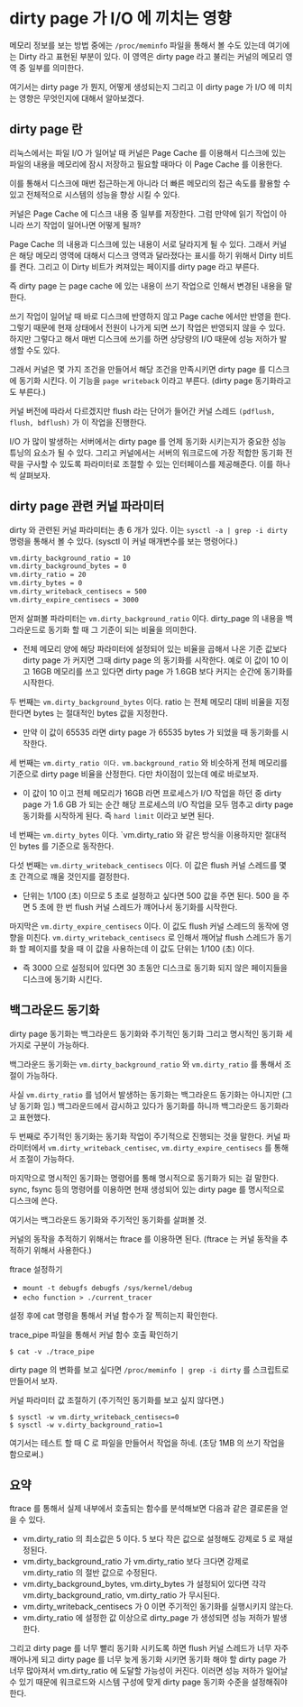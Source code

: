 # dirty page 가 I/O 에 끼치는 영향

메모리 정보를 보는 방법 중에는 ``/proc/meminfo`` 파일을 통해서 볼 수도 있는데 여기에는 Dirty 라고 표현된 부분이 있다. 이 영역은 dirty page 라고 불리는 커널의 메모리 영역 중 일부를 의미한다.

여기서는 dirty page 가 뭔지, 어떻게 생성되는지 그리고 이 dirty page 가 I/O 에 미치는 영향은 무엇인지에 대해서 알아보겠다.

## dirty page 란

리눅스에서는 파일 I/O 가 일어날 때 커널은 Page Cache 를 이용해서 디스크에 있는 파일의 내용을 메모리에 잠시 저장하고 필요할 때마다 이 Page Cache 를 이용한다.

이를 통해서 디스크에 매번 접근하는게 아니라 더 빠른 메모리의 접근 속도를 활용할 수 있고 전체적으로 시스템의 성능을 향상 시킬 수 있다.

커널은 Page Cache 에 디스크 내용 중 일부를 저장한다. 그럼 만약에 읽기 작업이 아니라 쓰기 작업이 일어나면 어떻게 될까?

Page Cache 의 내용과 디스크에 있는 내용이 서로 달라지게 될 수 있다. 그래서 커널은 해당 메모리 영역에 대해서 디스크 영역과 달라졌다는 표시를 하기 위해서 Dirty 비트를 켠다. 그리고 이 Dirty 비트가 켜져있는 페이지를 dirty page 라고 부른다.

즉 dirty page 는 page cache 에 있는 내용이 쓰기 작업으로 인해서 변경된 내용을 말한다.

쓰기 작업이 일어날 때 바로 디스크에 반영하지 않고 Page cache 에서만 반영을 한다. 그렇기 때문에 현재 상태에서 전원이 나가게 되면 쓰기 작업은 반영되지 않을 수 있다. 하지만 그렇다고 해서 매번 디스크에 쓰기를 하면 상당량의 I/O 때문에 성능 저하가 발생할 수도 있다.

그래서 커널은 몇 가지 조건을 만들어서 해당 조건을 만족시키면 dirty page 를 디스크에 동기화 시킨다. 이 기능을 `page writeback` 이라고 부른다. (dirty page 동기화라고도 부른다.)

커널 버전에 따라서 다르겠지만 flush 라는 단어가 들어간 커널 스레드 `(pdflush, flush, bdflush)` 가 이 작업을 진행한다.

I/O 가 많이 발생하는 서버에서는 dirty page 를 언제 동기화 시키는지가 중요한 성능 튜닝의 요소가 될 수 있다. 그리고 커널에서는 서버의 워크로드에 가장 적합한 동기화 전략을 구사할 수 있도록 파라미터로 조절할 수 있는 인터페이스를 제공해준다. 이를 하나씩 살펴보자.

## dirty page 관련 커널 파라미터

dirty 와 관련된 커널 파라미터는 총 6 개가 있다. 이는 `sysctl -a | grep -i dirty` 명령을 통해서 볼 수 있다. (sysctl 이 커널 매개변수를 보는 명령어다.)

```bash
vm.dirty_background_ratio = 10
vm.dirty_background_bytes = 0
vm.dirty_ratio = 20
vm.dirty_bytes = 0
vm.dirty_writeback_centisecs = 500
vm.dirty_expire_centisecs = 3000
```

먼저 살펴볼 파라미터는 `vm.dirty_background_ratio` 이다. dirty_page 의 내용을 백그라운드로 동기화 할 때 그 기준이 되는 비율을 의미한다. 

- 전체 메모리 양에 해당 파라미터에 설정되어 있는 비율을 곱해서 나온 기준 값보다 dirty page 가 커지면 그때 dirty page 의 동기화를 시작한다. 예로 이 값이 10 이고 16GB 메모리를 쓰고 있다면 dirty page 가 1.6GB 보다 커지는 순간에 동기화를 시작한다.

두 번째는 `vm.dirty_background_bytes` 이다. ratio 는 전체 메모리 대비 비율을 지정한다면 bytes 는 절대적인 bytes 값을 지정한다.

- 만약 이 값이 65535 라면 dirty page 가 65535 bytes 가 되었을 때 동기화를 시작한다.

세 번째는 `vm.dirty_ratio 이다.` `vm.background_ratio` 와 비슷하게 전체 메모리를 기준으로 dirty page 비율을 산정한다. 다만 차이점이 있는데 예로 바로보자. 

- 이 값이 10 이고 전체 메모리가 16GB 라면 프로세스가 I/O 작업을 하던 중 dirty page 가 1.6 GB 가 되는 순간 해당 프로세스의 I/O 작업을 모두 멈추고 dirty page 동기화를 시작하게 된다. 즉 `hard limit` 이라고 보면 된다.

네 번째는 `vm.dirty_bytes` 이다. `vm.dirty_ratio 와 같은 방식을 이용하지만 절대적인 bytes 를 기준으로 동작한다.

다섯 번째는 `vm.dirty_writeback_centisecs` 이다. 이 값은 flush 커널 스레드를 몇 초 간격으로 꺠울 것인지를 결정한다. 

- 단위는 1/100 (초) 이므로 5 초로 설정하고 싶다면 500 값을 주면 된다. 500 을 주면 5 초에 한 번 flush 커널 스레드가 꺠어나서 동기화를 시작한다.

마지막은 `vm.dirty_expire_centisecs` 이다. 이 값도 flush 커널 스레드의 동작에 영향을 미친다. `vm.dirty_writeback_centisecs` 로 인해서 깨어날 flush 스레드가 동기화 할 페이지를 찾을 때 이 값을 사용하는데 이 값도 단위는 1/100 (초) 이다. 

- 즉 3000 으로 설정되어 있다면 30 초동안 디스크로 동기화 되지 않은 페이지들을 디스크에 동기화 시킨다.

## 백그라운드 동기화

dirty page 동기화는 백그라운드 동기화와 주기적인 동기화 그리고 명시적인 동기화 세 가지로 구분이 가능하다.

백그라운드 동기화는 `vm.dirty_background_ratio` 와 `vm.dirty_ratio` 를 통해서 조절이 가능하다.

사실 `vm.dirty_ratio` 를 넘어서 발생하는 동기화는 백그라운드 동기화는 아니지만 (그냥 동기화 임.) 백그라운드에서 감시하고 있다가 동기화를 하니까 백그라운드 동기화라고 표현했다.

두 번째로 주기적인 동기화는 동기화 작업이 주기적으로 진행되는 것을 말한다. 커널 파라미터에서 `vm.dirty_writeback_centisec`, `vm.dirty_expire_centisecs` 를 통해서 조절이 가능하다.

마지막으로 명시적인 동기화는 명령어를 통해 명시적으로 동기화가 되는 걸 말한다. sync, fsync 등의 명령어를 이용하면 현재 생성되어 있는 dirty page 를 명시적으로 디스크에 쓴다.

여기서는 백그라운드 동기화와 주기적인 동기화를 살펴볼 것. 

커널의 동작을 추적하기 위해서는 ftrace 를 이용하면 된다. (ftrace 는 커널 동작을 추적하기 위해서 사용한다.)

ftrace 설정하기 

- ``mount -t debugfs debugfs /sys/kernel/debug``
- ``echo function > ./current_tracer``

설정 후에 cat 명령을 통해서 커널 함수가 잘 찍히는지 확인한다. 

trace_pipe 파일을 통해서 커널 함수 호출 확인하기 

```
$ cat -v ./trace_pipe
```

dirty page 의 변화를 보고 싶다면 ``/proc/meminfo | grep -i dirty`` 를 스크립트로 만들어서 보자.

커널 파라미터 값 조절하기 (주기적인 동기화를 보고 싶지 않다면.)

```
$ sysctl -w vm.dirty_writeback_centisecs=0
$ sysctl -w v.dirty_background_ratio=1
```

여기서는 테스트 할 때 C 로 파일을 만들어서 작업을 하네. (초당 1MB 의 쓰기 작업을 함으로써.)


## 요약

ftrace 를 통해서 실제 내부에서 호출되는 함수를 분석해보면 다음과 같은 결로론을 얻을 수 있다.

- vm.dirty_ratio 의 최소값은 5 이다. 5 보다 작은 값으로 설정해도 강제로 5 로 재설정된다.
- vm.dirty_background_ratio 가 vm.dirty_ratio 보다 크다면 강제로 vm.dirty_ratio 의 절반 값으로 수정된다.
- vm.dirty_background_bytes, vm.dirty_bytes 가 설정되어 있다면 각각 vm.dirty_background_ratio, vm.dirty_ratio 가 무시된다.
- vm.dirty_writeback_centisecs 가 0 이면 주기적인 동기화를 실행시키지 않는다.
- vm.dirty_ratio 에 설정한 값 이상으로 dirty_page 가 생성되면 성능 저하가 발생한다.

그리고 dirty page 를 너무 빨리 동기화 시키도록 하면 flush 커널 스레드가 너무 자주 깨어나게 되고 dirty page 를 너무 늦게 동기화 시키면 동기화 해야 할 dirty page 가 너무 많아져서 vm.dirty_ratio 에 도달할 가능성이 커진다. 이러면 성능 저하가 일어날 수 있기 때문에 워크로드와 시스템 구성에 맞게 dirty page 동기화 수준을 설정해줘야 한다.
